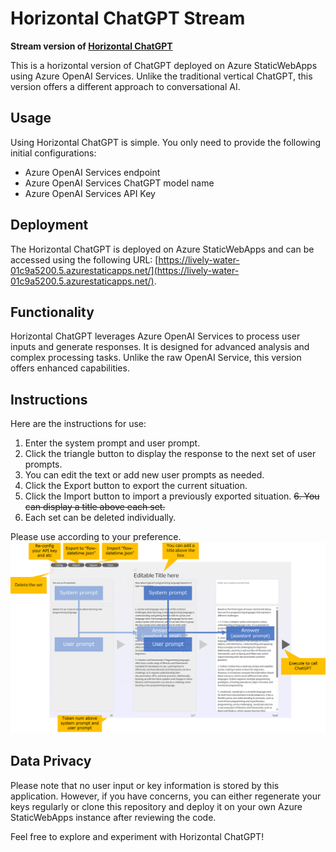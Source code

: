 # Horizontal ChatGPT Stream

**Stream version of [Horizontal ChatGPT](https://github.com/shyamagu/horizontal-chatgpt)**

This is a horizontal version of ChatGPT deployed on Azure StaticWebApps using Azure OpenAI Services. Unlike the traditional vertical ChatGPT, this version offers a different approach to conversational AI.

## Usage

Using Horizontal ChatGPT is simple. You only need to provide the following initial configurations:

- Azure OpenAI Services endpoint
- Azure OpenAI Services ChatGPT model name
- Azure OpenAI Services API Key

## Deployment

The Horizontal ChatGPT is deployed on Azure StaticWebApps and can be accessed using the following URL: [https://lively-water-01c9a5200.5.azurestaticapps.net/](https://lively-water-01c9a5200.5.azurestaticapps.net/).

## Functionality

Horizontal ChatGPT leverages Azure OpenAI Services to process user inputs and generate responses. It is designed for advanced analysis and complex processing tasks. Unlike the raw OpenAI Service, this version offers enhanced capabilities.

## Instructions

Here are the instructions for use:

1. Enter the system prompt and user prompt.
2. Click the triangle button to display the response to the next set of user prompts.
3. You can edit the text or add new user prompts as needed.
4. Click the Export button to export the current situation.
5. Click the Import button to import a previously exported situation.
~~6. You can display a title above each set.~~
7. Each set can be deleted individually.

Please use according to your preference.
![instructions.png](horizontal_chatgpt.png)

## Data Privacy

Please note that no user input or key information is stored by this application. However, if you have concerns, you can either regenerate your keys regularly or clone this repository and deploy it on your own Azure StaticWebApps instance after reviewing the code.

Feel free to explore and experiment with Horizontal ChatGPT!